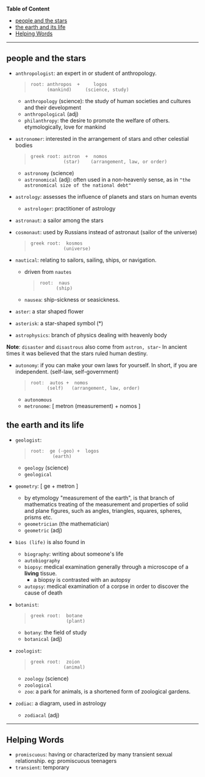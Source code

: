 **Table of Content**

- [people and the stars](#people-and-the-stars)
- [the earth and its life](#the-earth-and-its-life)
- [Helping Words](#helping-words)

---

## people and the stars

- `anthropologist`: an expert in or student of anthropology.

  > ```
  > root: anthropos  +     logos
  >       (mankind)     (science, study)
  > ```

  - `anthropology` (science): the study of human societies and cultures and their development
  - `anthropological` (adj)
  - `philanthropy`: the desire to promote the welfare of others. etymologically, love for mankind

- `astronomer`: interested in the arrangement of stars and other celestial bodies

  > ```
  > greek root: astron  +  nomos
  >             (star)    (arrangement, law, or order)
  > ```

  - `astronomy` (science)
  - `astronomical` (adj): often used in a non-heavenly sense, as in `"the astronomical size of the national debt"`

- `astrology`: assesses the influence of planets and stars on human events

  - `astrologer`: practitioner of astrology

- `astronaut`: a sailor among the stars
- `cosmonaut`: used by Russians instead of astronaut (sailor of the universe)

  > ```
  > greek root:  kosmos
  >             (universe)
  > ```

- `nautical`: relating to sailors, sailing, ships, or navigation.

  - driven from `nautes`
    > ```
    > root:  naus
    >       (ship)
    > ```
  - `nausea`: ship-sickness or seasickness.

- `aster`: a star shaped flower
- `asterisk`: a star-shaped symbol (\*)
- `astrophysics`: branch of physics dealing with heavenly body

**Note**: `disaster` and `disastrous` also come from `astron, star`- In ancient times it was believed that the stars ruled human destiny.

- `autonomy`: if you can make your own laws for yourself. In short, if you are independent. (self-law, self-government)

  > ```
  > root:  autos +  nomos
  >       (self)   (arrangement, law, order)
  > ```

  - `autonomous`
  - `metronome`: [ metron (measurement) + nomos ]

## the earth and its life

- `geologist`:

  > ```
  > root:  ge (-geo) +  logos
  >         (earth)
  > ```

  - `geology` (science)
  - `geological`

- `geometry`: [ ge + metron ]

  - by etymology "measurement of the earth", is that branch of mathematics treating of the measurement and properties of solid and plane figures, such as angles, triangles, squares, spheres, prisms etc.
  - `geometrician` (the mathematician)
  - `geometric` (adj)

- `bios (life)` is also found in

  - `biography`: writing about someone's life
  - `autobiography`
  - `biopsy`: medical examination generally through a microscope of a **living** tissue.
    - a biopsy is contrasted with an autopsy
  - `autopsy`: medical examination of a corpse in order to discover the cause of death

- `botanist`:

  > ```
  > greek root:  botane
  >              (plant)
  > ```

  - `botany`: the field of study
  - `botanical` (adj)

- `zoologist`:

  > ```
  > greek root:  zoion
  >             (animal)
  > ```

  - `zoology` (science)
  - `zoological`
  - `zoo`: a park for animals, is a shortened form of zoological gardens.

- `zodiac`: a diagram, used in astrology
  - `zodiacal` (adj)

---

## Helping Words

- `promiscuous`: having or characterized by many transient sexual relationship. eg: promiscuous teenagers
- `transient`: temporary
